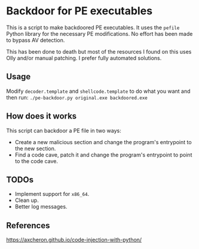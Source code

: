 # Backdoor for PE executables

This is a script to make backdoored PE executables. It uses the `pefile` Python library for the
necessary PE modifications. No effort has been made to bypass AV detection.

This has been done to death but most of the resources I found on this uses Olly and/or manual
patching. I prefer fully automated solutions.

## Usage

Modify `decoder.template` and `shellcode.template` to do what you want and then run:
`./pe-backdoor.py original.exe backdoored.exe`

## How does it works

This script can backdoor a PE file in two ways:

- Create a new malicious section and change the program's entrypoint to the new section.
- Find a code cave, patch it and change the program's entrypoint to point to the code cave.

## TODOs
- Implement support for `x86_64`.
- Clean up.
- Better log messages.

## References
https://axcheron.github.io/code-injection-with-python/
